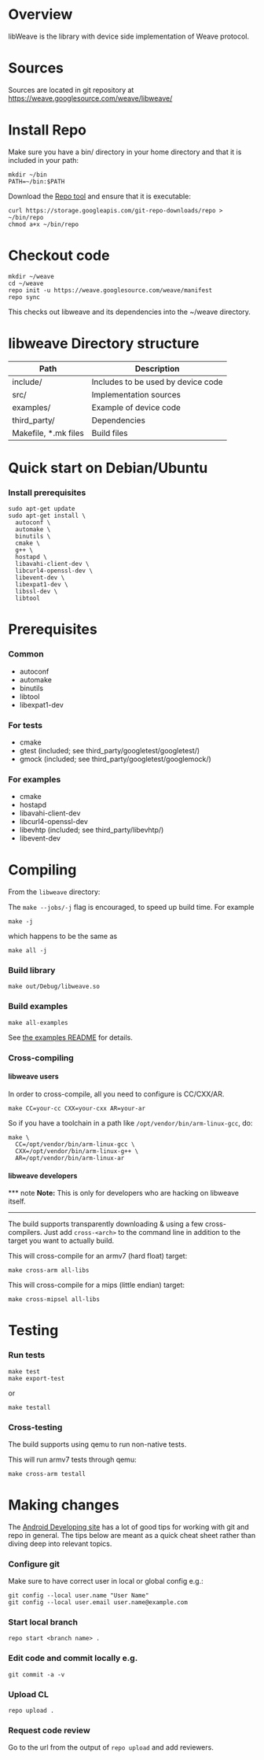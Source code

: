 # Overview

libWeave is the library with device side implementation of Weave protocol.

# Sources

Sources are located in git repository at
https://weave.googlesource.com/weave/libweave/


# Install Repo

Make sure you have a bin/ directory in your home directory
and that it is included in your path:

```
mkdir ~/bin
PATH=~/bin:$PATH
```

Download the [Repo tool](https://gerrit.googlesource.com/git-repo) and ensure
that it is executable:

```
curl https://storage.googleapis.com/git-repo-downloads/repo > ~/bin/repo
chmod a+x ~/bin/repo
```

# Checkout code

```
mkdir ~/weave
cd ~/weave
repo init -u https://weave.googlesource.com/weave/manifest
repo sync
```

This checks out libweave and its dependencies into the ~/weave directory.

# libweave Directory structure

| Path                     | Description                        |
|--------------------------|------------------------------------|
| include/                 | Includes to be used by device code |
| src/                     | Implementation sources             |
| examples/                | Example of device code             |
| third_party/             | Dependencies                       |
| Makefile, \*.mk files    | Build files                        |


# Quick start on Debian/Ubuntu

### Install prerequisites

```
sudo apt-get update
sudo apt-get install \
  autoconf \
  automake \
  binutils \
  cmake \
  g++ \
  hostapd \
  libavahi-client-dev \
  libcurl4-openssl-dev \
  libevent-dev \
  libexpat1-dev \
  libssl-dev \
  libtool
```

# Prerequisites

### Common

  - autoconf
  - automake
  - binutils
  - libtool
  - libexpat1-dev

### For tests

  - cmake
  - gtest (included; see third_party/googletest/googletest/)
  - gmock (included; see third_party/googletest/googlemock/)

### For examples

  - cmake
  - hostapd
  - libavahi-client-dev
  - libcurl4-openssl-dev
  - libevhtp (included; see third_party/libevhtp/)
  - libevent-dev

# Compiling

From the `libweave` directory:

The `make --jobs/-j` flag is encouraged, to speed up build time. For example

```
make -j
```

which happens to be the same as

```
make all -j
```

### Build library

```
make out/Debug/libweave.so
```

### Build examples

```
make all-examples
```

See [the examples README](/examples/daemon/README.md) for details.

### Cross-compiling

#### libweave users

In order to cross-compile, all you need to configure is CC/CXX/AR.

```
make CC=your-cc CXX=your-cxx AR=your-ar
```

So if you have a toolchain in a path like `/opt/vendor/bin/arm-linux-gcc`, do:

```
make \
  CC=/opt/vendor/bin/arm-linux-gcc \
  CXX=/opt/vendor/bin/arm-linux-g++ \
  AR=/opt/vendor/bin/arm-linux-ar
```

#### libweave developers

*** note
**Note:** This is only for developers who are hacking on libweave itself.
***

The build supports transparently downloading & using a few cross-compilers.
Just add `cross-<arch>` to the command line in addition to the target you
want to actually build.

This will cross-compile for an armv7 (hard float) target:

```
make cross-arm all-libs
```

This will cross-compile for a mips (little endian) target:

```
make cross-mipsel all-libs
```

# Testing

### Run tests

```
make test
make export-test
```

or

```
make testall
```

### Cross-testing

The build supports using qemu to run non-native tests.

This will run armv7 tests through qemu:

```
make cross-arm testall
```

# Making changes

The [Android Developing site](https://source.android.com/source/developing.html)
has a lot of good tips for working with git and repo in general.  The tips below
are meant as a quick cheat sheet rather than diving deep into relevant topics.

### Configure git
Make sure to have correct user in local or global config e.g.:

```
git config --local user.name "User Name"
git config --local user.email user.name@example.com
```

### Start local branch

```
repo start <branch name> .
```

### Edit code and commit locally e.g.

```
git commit -a -v
```

### Upload CL

```
repo upload .
```

### Request code review

Go to the url from the output of `repo upload` and add reviewers.
